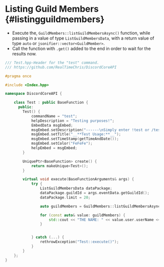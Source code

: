 Listing Guild Members {#listingguildmembers}
============
- Execute the, `GuildMembers::listGuildMembersAsync()` function, while passing in a value of type `ListGuildMembersData`, with a return value of type `auto` or `jsonifier::vector<GuildMember>`.
- Call the function with `.get()` added to the end in order to wait for the results now.

```cpp
/// Test.hpp-Header for the "test" command.
/// https://github.com/RealTimeChris/DiscordCoreAPI

#pragma once

#include <Index.hpp>

namespace DiscordCoreAPI {

	class Test : public BaseFunction {
	  public:
		Test() {
			commandName = "test";
			helpDescription = "Testing purposes!";
			EmbedData msgEmbed;
			msgEmbed.setDescription("------\nSimply enter !test or /test!\n------");
			msgEmbed.setTitle("__**Test Usage:**__");
			msgEmbed.setTimeStamp(getTimeAndDate());
			msgEmbed.setColor("FeFeFe");
			helpEmbed = msgEmbed;
		}

		UniquePtr<BaseFunction> create() {
			return makeUnique<Test>();
		}

		virtual void execute(BaseFunctionArguments& args) {
			try {
				ListGuildMembersData dataPackage;
				dataPackage.guildId = args.eventData.getGuildId();
				dataPackage.limit = 20;

				auto guildMembers = GuildMembers::listGuildMembersAsync(dataPackage).get();

				for (const auto& value: guildMembers) {
					std::cout << "THE NAME: " << value.user.userName << std::endl;
				}


			} catch (...) {
				rethrowException("Test::execute()");
			}
		}
	};
}
```
